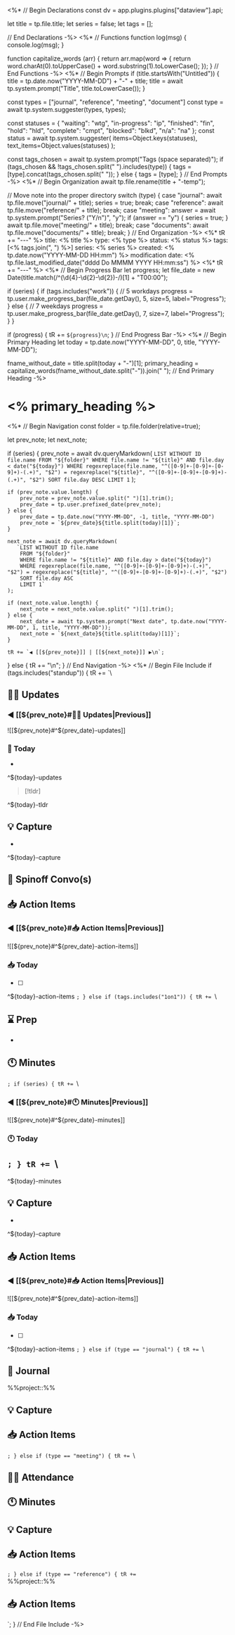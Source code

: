 <%*
// Begin Declarations
const dv = app.plugins.plugins["dataview"].api;

let title = tp.file.title;
let series = false;
let tags = [];

// End Declarations
-%>
<%*
// Functions
function log(msg) {
    console.log(msg);
}

function capitalize_words (arr) {
    return arr.map(word => {
        return word.charAt(0).toUpperCase() + word.substring(1).toLowerCase();
    });
}
// End Functions
-%>
<%*
// Begin Prompts
if (title.startsWith("Untitled")) {
    title = tp.date.now("YYYY-MM-DD") + "-" + title;
    title = await tp.system.prompt("Title", title.toLowerCase());
}

const types = ["journal", "reference", "meeting", "document"]
const type = await tp.system.suggester(types, types);

const statuses = {
    "waiting": "wtg",
    "in-progress": "ip",
    "finished": "fin",
    "hold": "hld",
    "complete": "cmpt",
    "blocked": "blkd",
    "n/a": "na"
};
const status = await tp.system.suggester(
    items=Object.keys(statuses),
    text_items=Object.values(statuses)
);

const tags_chosen = await tp.system.prompt("Tags (space separated)");
if (tags_chosen && !tags_chosen.split(" ").includes(type)) {
    tags = [type].concat(tags_chosen.split(" "));
} else {
    tags = [type];
}
// End Prompts
-%>
<%*
// Begin Organization
await tp.file.rename(title + "-temp");

// Move note into the proper directory
switch (type) {
    case "journal":
        await tp.file.move("journal/" + title);
        series = true;
        break;
    case "reference":
        await tp.file.move("reference/" + title);
        break;
    case "meeting":
        answer = await tp.system.prompt("Series? (\"Y/n\")", "y");
        if (answer == "y") {
            series = true;
        }
        await tp.file.move("meeting/" + title);
        break;
    case "documents":
        await tp.file.move("documents/" + title);
        break;
}
// End Organization
-%>
<%* tR += "---" %>
title: <% title %>
type: <% type %>
status: <% status %>
tags: [<% tags.join(", ") %>]
series: <% series %>
created: <% tp.date.now("YYYY-MM-DD HH:mm") %>
modification date: <% tp.file.last_modified_date("dddd Do MMMM YYYY HH:mm:ss") %>
<%* tR += "---" %>
<%*
// Begin Progress Bar
let progress;
let file_date = new Date(title.match(/^(\d{4}-\d{2}-\d{2})-/)[1] + "T00:00");

if (series) {
    if (tags.includes("work")) {
        // 5 workdays
        progress = tp.user.make_progress_bar(file_date.getDay(), 5, size=5, label="Progress");
    } else {
        // 7 weekdays
        progress = tp.user.make_progress_bar(file_date.getDay(), 7, size=7, label="Progress");
    }
}

if (progress) {
    tR += `${progress}\n`;
}
// End Progress Bar
-%>
<%*
// Begin Primary Heading
let today = tp.date.now("YYYY-MM-DD", 0, title, "YYYY-MM-DD");

fname_without_date = title.split(today + "-")[1];
primary_heading = capitalize_words(fname_without_date.split("-")).join(" ");
// End Primary Heading
-%>
# <% primary_heading %>
<%*
// Begin Navigation
const folder = tp.file.folder(relative=true);

let prev_note;
let next_note;

if (series) {
    prev_note = await dv.queryMarkdown(
       `LIST WITHOUT ID file.name
        FROM "${folder}"
        WHERE file.name != "${title}" AND file.day < date("${today}")
        WHERE regexreplace(file.name, "^([0-9]+-[0-9]+-[0-9]+)-(.+)", "$2") = regexreplace("${title}", "^([0-9]+-[0-9]+-[0-9]+)-(.+)", "$2")
        SORT file.day DESC
        LIMIT 1`
    );

    if (prev_note.value.length) {
        prev_note = prev_note.value.split(" ")[1].trim();
        prev_date = tp.user.prefixed_date(prev_note);
    } else {
        prev_date = tp.date.now("YYYY-MM-DD", -1, title, "YYYY-MM-DD")
        prev_note = `${prev_date}${title.split(today)[1]}`;
    }

    next_note = await dv.queryMarkdown(
       `LIST WITHOUT ID file.name
        FROM "${folder}"
        WHERE file.name != "${title}" AND file.day > date("${today}")
        WHERE regexreplace(file.name, "^([0-9]+-[0-9]+-[0-9]+)-(.+)", "$2") = regexreplace("${title}", "^([0-9]+-[0-9]+-[0-9]+)-(.+)", "$2")
        SORT file.day ASC
        LIMIT 1`
    );

    if (next_note.value.length) {
        next_note = next_note.value.split(" ")[1].trim();
    } else {
        next_date = await tp.system.prompt("Next date", tp.date.now("YYYY-MM-DD", 1, title, "YYYY-MM-DD"));
        next_note = `${next_date}${title.split(today)[1]}`;
    }

    tR += `◀ [[${prev_note}]] | [[${next_note}]] ▶\n`;
} else {
    tR += "\n";
}
// End Navigation
-%>
<%*
// Begin File Include
if (tags.includes("standup")) {
    tR += `\
## 👷🚧 Updates

### ◀ [[${prev_note}#👷🚧 Updates|Previous]]

![[${prev_note}#^${prev_date}-updates]]

### 📆 Today

- 

^${today}-updates

> [!tldr] 
>

^${today}-tldr

## 💡 Capture

- 

^${today}-capture

## 💬 Spinoff Convo(s)

## 📥 Action Items

### ◀ [[${prev_note}#📥 Action Items|Previous]]

![[${prev_note}#^${prev_date}-action-items]]

### 📥 Today

- [ ] 

^${today}-action-items
`;
} else if (tags.includes("1on1")) {
    tR += `\
## ⌛ Prep

- 

## 🕚 Minutes
`;
    if (series) {
        tR += `\
### ◀ [[${prev_note}#🕚 Minutes|Previous]]

![[${prev_note}#^${prev_date}-minutes]]

### 🕚 Today
`;
}
    tR += `\
- 

^${today}-minutes

## 💡 Capture

- 

^${today}-capture

## 📥 Action Items

### ◀ [[${prev_note}#📥 Action Items|Previous]]

![[${prev_note}#^${prev_date}-action-items]]

### 📥 Today

- [ ] 

^${today}-action-items
`;
} else if (type == "journal") {
    tR += `\
## 📓 Journal
%%project::%%
## 💡 Capture

## 📥 Action Items

`;
} else if (type == "meeting") {
    tR += `\
## 👨‍💼 Attendance

## 🕚 Minutes

## 💡 Capture

## 📥 Action Items

`;
} else if (type == "reference") {
    tR += `\
%%project::%%
## 📥 Action Items

`;
}
// End File Include
-%>

